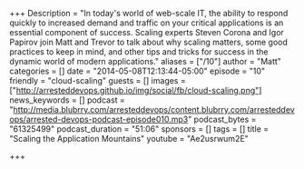 +++
Description = "In today's world of web-scale IT, the ability to respond quickly to increased demand and traffic on your critical applications is an essential component of success. Scaling experts Steven Corona and Igor Papirov join Matt and Trevor to talk about why scaling matters, some good practices to keep in mind, and other tips and tricks for success in the dynamic world of modern applications."
aliases = ["/10"]
author = "Matt"
categories = []
date = "2014-05-08T12:13:44-05:00"
episode = "10"
friendly = "cloud-scaling"
guests = []
images = ["http://arresteddevops.github.io/img/social/fb/cloud-scaling.png"]
news_keywords = []
podcast = "http://media.blubrry.com/arresteddevops/content.blubrry.com/arresteddevops/arrested-devops-podcast-episode010.mp3"
podcast_bytes = "61325499"
podcast_duration = "51:06"
sponsors = []
tags = []
title = "Scaling the Application Mountains"
youtube = "Ae2usrwum2E"

+++
